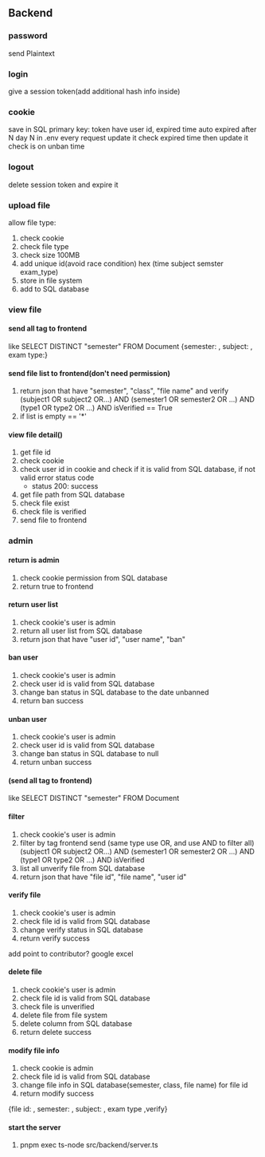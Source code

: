 ## Backend
### password
send Plaintext

### login
give a session token(add additional hash info inside)

### cookie
save in SQL
primary key: token
have user id, expired time 
auto expired after N day
N in .env
every request update it
check expired time then update it
check is on unban time

### logout
delete session token and expire it

### upload file
allow file type:

1. check cookie
2. check file type
3. check size 100MB
4. add unique id(avoid race condition) hex  (time subject semster  exam_type)
5. store in file system
6. add to SQL database

### view file
#### send all tag to frontend
like SELECT DISTINCT "semester" FROM Document
{semester: , subject: , exam type:}
#### send file list to frontend(don't need permission)
1. return json that have "semester", "class", "file name" and verify
(subject1 OR subject2 OR...) AND (semester1 OR semester2 OR ...) AND (type1 OR type2 OR ...) AND isVerified == True
2. if list is empty == '*'
#### view file detail()
1. get file id
2. check cookie
3. check user id in cookie and check if it is valid from SQL database, if not valid error status code
    - status 200: success
4. get file path from SQL database
5. check file exist 
6. check file is verified
7. send file to frontend

### admin
#### return is admin
1. check cookie permission from SQL database
2. return true to frontend

#### return user list
1. check cookie's user is admin
2. return all user list from SQL database
3. return json that have "user id", "user name", "ban"

#### ban user
1. check cookie's user is admin
2. check user id is valid from SQL database
3. change ban status in SQL database to the date unbanned
4. return ban success

#### unban user
1. check cookie's user is admin
2. check user id is valid from SQL database
3. change ban status in SQL database to null
4. return unban success

#### (send all tag to frontend)
like SELECT DISTINCT "semester" FROM Document
#### filter
1. check cookie's user is admin
2. filter by tag frontend send (same type use OR, and use AND to filter all)
    (subject1 OR subject2 OR...) AND (semester1 OR semester2 OR ...) AND (type1 OR type2 OR ...) AND isVerified
3. list all unverify file from SQL database
4. return json that have "file id", "file name", "user id"

#### verify file
1. check cookie's user is admin
2. check file id is valid from SQL database
3. change verify status in SQL database
4. return verify success

add point to contributor?
google excel

#### delete file
1. check cookie's user is admin
2. check file id is valid from SQL database
3. check file is unverified
4. delete file from file system
5. delete column from SQL database
6. return delete success

#### modify file info
1. check cookie is admin
2. check file id is valid from SQL database
3. change file info in SQL database(semester, class, file name) for file id
4. return modify success

{file id: , semester: , subject: , exam type ,verify}

#### start the server
1. pnpm exec ts-node src/backend/server.ts
